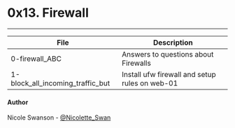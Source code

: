 # 0x13. Firewall

---
File | Description
-----|-----------
0-firewall\_ABC | Answers to questions about Firewalls
1-block\_all\_incoming\_traffic\_but | Install ufw firewall and setup rules on web-01

#### Author
Nicole Swanson - [@Nicolette_Swan](https://twitter.com/Nicolette_Swan)
